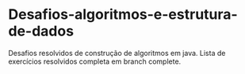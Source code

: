 # Desafios-algoritmos-e-estrutura-de-dados
Desafios resolvidos de construção de algoritmos em java.
Lista de exercícios resolvidos completa em branch complete.
